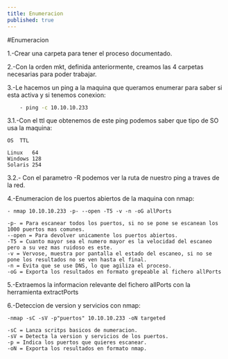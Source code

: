 ```yaml
---
title: Enumeracion
published: true
---
```


#[](#header-1)Enumeracion

1.-Crear una carpeta para tener el proceso documentado.

2.-Con la orden mkt, definida anteriormente, creamos las 4 carpetas necesarias para poder trabajar.

3.-Le hacemos un ping a la maquina que queramos enumerar para saber si esta activa y si tenemos conexion:

```bash
	- ping -c 10.10.10.233
```
3.1.-Con el ttl que obtenemos de este ping podemos saber que tipo de SO usa la maquina:
	
	OS	TTL
	
	Linux	64
	Windows	128
	Solaris	254

3.2.- Con el parametro -R podemos ver la ruta de nuestro ping a traves de la red.

4.-Enumeracion de los puertos abiertos de la maquina con nmap:

	- nmap 10.10.10.233 -p- --open -T5 -v -n -oG allPorts
	
	-p- = Para escanear todos los puertos, si no se pone se escanean los 1000 puertos mas comunes.
	--open = Para devolver unicamente los puertos abiertos.
	-T5 = Cuanto mayor sea el numero mayor es la velocidad del escaneo pero a su vez mas ruidoso es este.
	-v = Vervose, muestra por pantalla el estado del escaneo, si no se pone los resultados no se ven hasta el final.
	-n = Evita que se use DNS, lo que agiliza el proceso.
	-oG = Exporta los resultados en formato grepeable al fichero allPorts

5.-Extraemos la informacion relevante del fichero allPorts con la herramienta extractPorts

6.-Deteccion de version y servicios con nmap:

	-nmap -sC -sV -p"puertos" 10.10.10.233 -oN targeted

	-sC = Lanza scritps basicos de numeracion.
	-sV = Detecta la version y servicios de los puertos.
	-p = Indica los puertos que quieres escanear.
	-oN = Exporta los resultados en formato nmap.  
